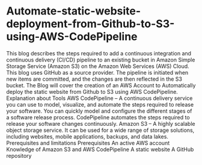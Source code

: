 # Automate-static-website-deployment-from-Github-to-S3-using-AWS-CodePipeline
This blog describes the steps required to add a continuous integration and continuous delivery (CI/CD) pipeline to an existing bucket in Amazon Simple Storage Service (Amazon S3) on the Amazon Web Services (AWS) Cloud.  This blog uses GitHub as a source provider. The pipeline is initiated when new items are committed, and the changes are then reflected in the S3 bucket.  The Blog will cover the creation of an AWS Account to Automatically deploy the static website from Github to S3 using AWS CodePipeline.  Explanation about Tools AWS CodePipeline – A continuous delivery service you can use to model, visualize, and automate the steps required to release your software. You can quickly model and configure the different stages of a software release process. CodePipeline automates the steps required to release your software changes continuously.  Amazon S3 – A highly scalable object storage service. It can be used for a wide range of storage solutions, including websites, mobile applications, backups, and data lakes.  Prerequisites and limitations Prerequisites An active AWS account Knowledge of Amazon S3 and AWS CodePipeline A static website A GitHub repository
